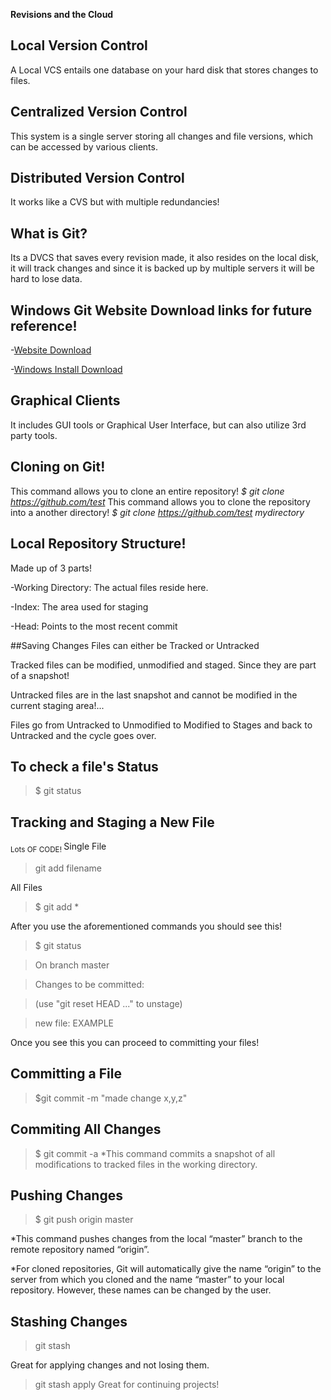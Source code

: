 **Revisions and the Cloud**

## Local Version Control 
A Local VCS entails one database on your hard disk that stores changes to files.

## Centralized Version Control 
This system is a single server storing all changes and file versions, which can be accessed by various clients.

## Distributed Version Control

It works like  a CVS but with multiple redundancies!

## What is Git?
Its a DVCS that saves every revision made, it also resides on the local disk, it will track changes and since it is backed up  by multiple servers it will be hard to lose data.

## Windows Git Website Download links for future reference!

-[Website Download](http://git-scm.com/download/win)

-[Windows Install Download](http://windows.github.com)

## Graphical Clients

It includes GUI tools or Graphical User Interface, but can also utilize 3rd party tools. 

## Cloning on Git!
This command allows you to clone an entire repository!
*$ git clone https://github.com/test*
This command allows you to clone the repository into a another directory!
*$ git clone https://github.com/test mydirectory*
## Local Repository Structure!
Made up of 3 parts! 

-Working Directory: The actual files reside here.

-Index: The area used for staging

-Head: Points to the most recent commit

##Saving Changes
Files can either be Tracked or Untracked 

Tracked files can be modified, unmodified and staged. Since they are part of a snapshot!

Untracked files are in  the last snapshot and cannot be modified in the current staging area!...

Files go from Untracked to Unmodified to Modified to Stages and back to Untracked and the cycle goes over.

## To check a file's Status

>$ git status

## Tracking and Staging a New File 
<sub>Lots OF CODE! </sub>
Single File
>git add filename

All Files 
>$ git add *

After you use the aforementioned commands you should see this!
>$ git status

>On branch master

>Changes to be committed:

  >(use "git reset HEAD ..." to unstage)
  
  >new file: EXAMPLE

Once you see this you can proceed to committing your files!

## Committing a File 

>$git commit -m "made change x,y,z"

## Commiting All Changes 

>$ git commit -a
*This command commits a snapshot of all modifications to tracked files in the working directory.

## Pushing Changes

>$ git push origin master
>
*This command pushes changes from the local “master” branch to the remote repository named “origin”.

*For cloned repositories, Git will automatically give the name “origin” to the server from which you cloned and the name “master” to your local repository. However, these names can be changed by the user.

## Stashing Changes

>git stash
>
Great for applying changes and not losing them.

>git stash apply
>Great for continuing projects!
